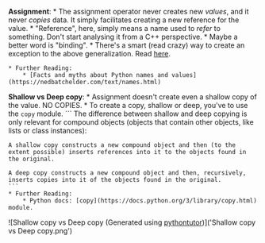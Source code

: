 **Assignment**:
    * The assignment operator never creates new *values*, and it never *copies* data. It simply facilitates creating a new reference for the value.
        * "Reference", here, simply means a name used to *refer* to something. Don't start analysing it from a C++ perspective.
        * Maybe a better word is "binding".
    * There's a smart (read crazy) way to create an exception to the above generalization. Read [here](https://gist.github.com/jamalex/5997735).

    * Further Reading:
        * [Facts and myths about Python names and values](https://nedbatchelder.com/text/names.html)

**Shallow vs Deep copy**:
    * Assignment doesn't create even a shallow copy of the value. NO COPIES.
    * To create a copy, shallow or deep, you've to use the `copy` module.
    ```
    The difference between shallow and deep copying is only relevant for compound objects (objects that contain other objects, like lists or class instances):

    A shallow copy constructs a new compound object and then (to the extent possible) inserts references into it to the objects found in the original.

    A deep copy constructs a new compound object and then, recursively, inserts copies into it of the objects found in the original.
    ```
    * Further Reading:
        * Python docs: [copy](https://docs.python.org/3/library/copy.html) module.

![Shallow copy vs Deep copy (Generated using [pythontutor](https://pythontutor.com/render.html#mode=display))]('Shallow copy vs Deep copy.png')
